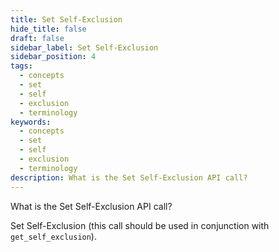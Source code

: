 ```yaml
---
title: Set Self-Exclusion
hide_title: false
draft: false
sidebar_label: Set Self-Exclusion
sidebar_position: 4
tags:
  - concepts
  - set
  - self
  - exclusion
  - terminology
keywords:
  - concepts
  - set
  - self
  - exclusion
  - terminology
description: What is the Set Self-Exclusion API call?
---
```


What is the Set Self-Exclusion API call?

Set Self-Exclusion (this call should be used in conjunction with `get_self_exclusion`).
